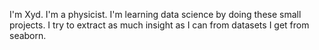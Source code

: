 I'm Xyd. I'm a physicist. I'm learning data science by doing these small projects. I try to extract as  much insight as I can from datasets I get from seaborn. 
